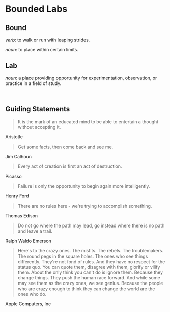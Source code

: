 # **Bounded Labs**

## Bound
*verb*: to walk or run with leaping strides.

*noun*: to place within certain limits.

## Lab
*noun*: a place providing opportunity for experimentation, observation, or practice in a field of study.

<br>

## Guiding Statements


> It is the mark of an educated mind to be able
> to entertain a thought without accepting it.

Aristotle


> Get some facts, 
> then come back and see me.

Jim Calhoun


> Every act of creation is first an act of destruction.

Picasso


> Failure is only the opportunity to begin again more intelligently. 

Henry Ford


> There are no rules here - we're trying to accomplish something.

Thomas Edison


> Do not go where the path may lead, go instead where there is no path and leave a trail.

Ralph Waldo Emerson


> Here's to the crazy ones. The misfits. The rebels. The troublemakers. The round pegs in the square holes. The ones who see things differently. 
> They're not fond of rules. And they have no respect for the status quo. You can quote them, disagree with them, glorify or vilify them.
> About the only think you can't do is ignore them. Because they change things. They push the human race forward. 
> And while some may see them as the crazy ones, we see genius. Because the people who are crazy enough to think they can change the world are the ones who do. 

Apple Computers, Inc

